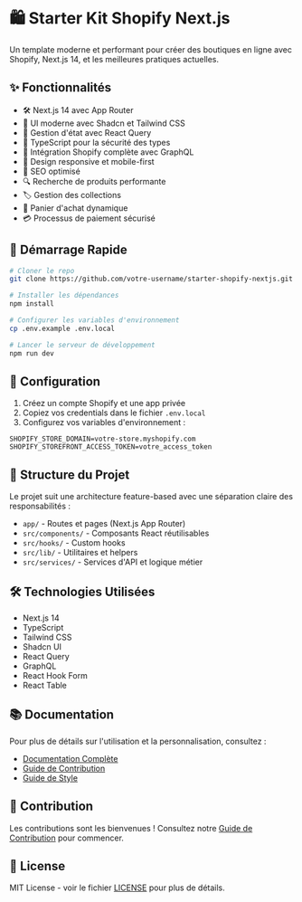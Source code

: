 # 🛍️ Starter Kit Shopify Next.js

Un template moderne et performant pour créer des boutiques en ligne avec Shopify, Next.js 14, et les meilleures pratiques actuelles.

## ✨ Fonctionnalités

- 🛠️ Next.js 14 avec App Router
- 🎨 UI moderne avec Shadcn et Tailwind CSS
- 🔄 Gestion d'état avec React Query
- 📝 TypeScript pour la sécurité des types
- 🛒 Intégration Shopify complète avec GraphQL
- 📱 Design responsive et mobile-first
- 🎯 SEO optimisé
- 🔍 Recherche de produits performante
- 🏷️ Gestion des collections
- 🛒 Panier d'achat dynamique
- 💳 Processus de paiement sécurisé

## 🚀 Démarrage Rapide

```bash
# Cloner le repo
git clone https://github.com/votre-username/starter-shopify-nextjs.git

# Installer les dépendances
npm install

# Configurer les variables d'environnement
cp .env.example .env.local

# Lancer le serveur de développement
npm run dev
```

## 🔧 Configuration

1. Créez un compte Shopify et une app privée
2. Copiez vos credentials dans le fichier `.env.local`
3. Configurez vos variables d'environnement :

```env
SHOPIFY_STORE_DOMAIN=votre-store.myshopify.com
SHOPIFY_STOREFRONT_ACCESS_TOKEN=votre_access_token
```

## 📁 Structure du Projet

Le projet suit une architecture feature-based avec une séparation claire des responsabilités :

- `app/` - Routes et pages (Next.js App Router)
- `src/components/` - Composants React réutilisables
- `src/hooks/` - Custom hooks
- `src/lib/` - Utilitaires et helpers
- `src/services/` - Services d'API et logique métier

## 🛠️ Technologies Utilisées

- Next.js 14
- TypeScript
- Tailwind CSS
- Shadcn UI
- React Query
- GraphQL
- React Hook Form
- React Table

## 📚 Documentation

Pour plus de détails sur l'utilisation et la personnalisation, consultez :

- [Documentation Complète](docs/README.md)
- [Guide de Contribution](CONTRIBUTING.md)
- [Guide de Style](STYLE_GUIDE.md)

## 🤝 Contribution

Les contributions sont les bienvenues ! Consultez notre [Guide de Contribution](CONTRIBUTING.md) pour commencer.

## 📝 License

MIT License - voir le fichier [LICENSE](LICENSE) pour plus de détails.
